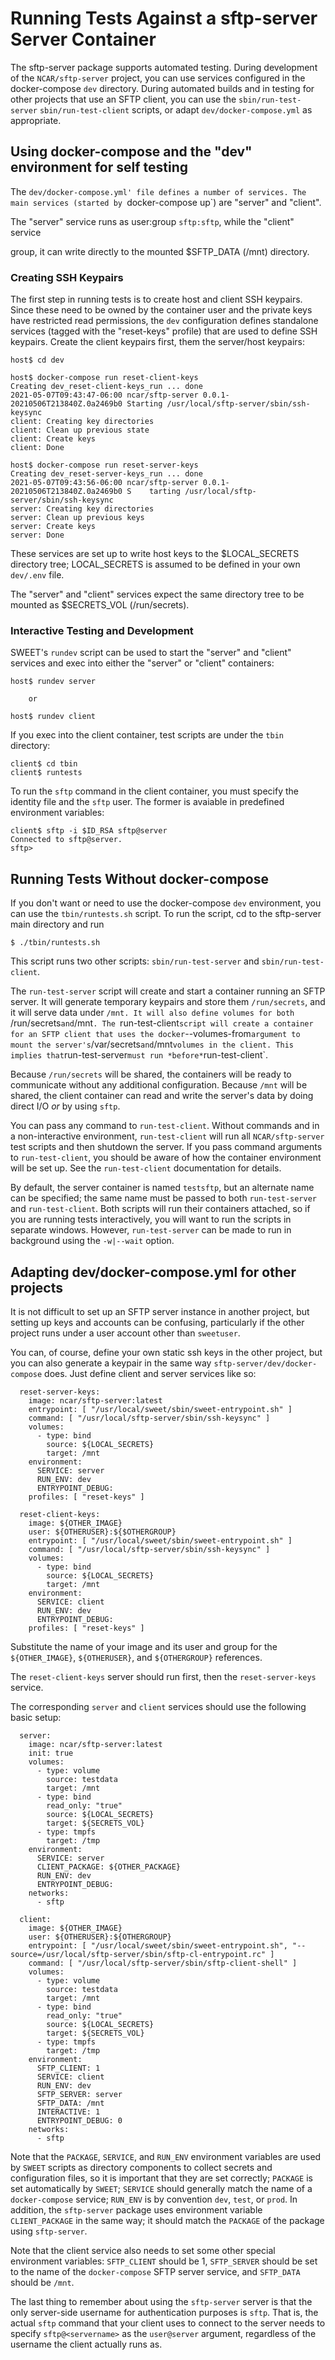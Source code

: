# Running Tests Against a sftp-server Server Container

The sftp-server package supports automated testing. During development of
the `NCAR/sftp-server` project, you can use services configured in the
docker-compose `dev` directory. During automated builds and in testing for
other projects that use an SFTP client, you can use the `sbin/run-test-server`
`sbin/run-test-client` scripts, or adapt `dev/docker-compose.yml` as
appropriate.

## Using docker-compose and the "dev" environment for self testing

The `dev/docker-compose.yml' file defines a number of services. The main
services (started by `docker-compose up`) are "server" and "client".

The "server" service runs as user:group `sftp:sftp`, while the "client" service

group, it can write directly to the mounted $SFTP_DATA (/mnt) directory.

### Creating SSH Keypairs

The first step in running tests is to create host and client SSH keypairs.
Since these need to be owned by the container user and the private keys have
restricted read permissions, the `dev` configuration defines standalone
services (tagged with the "reset-keys" profile) that are used to define
SSH keypairs. Create the client keypairs first, them the server/host keypairs:

    host$ cd dev
    
    host$ docker-compose run reset-client-keys
    Creating dev_reset-client-keys_run ... done
    2021-05-07T09:43:47-06:00 ncar/sftp-server 0.0.1-20210506T213840Z.0a2469b0 Starting /usr/local/sftp-server/sbin/ssh-keysync
    client: Creating key directories
    client: Clean up previous state
    client: Create keys
    client: Done
    
    host$ docker-compose run reset-server-keys
    Creating dev_reset-server-keys_run ... done
    2021-05-07T09:43:56-06:00 ncar/sftp-server 0.0.1-20210506T213840Z.0a2469b0 S    tarting /usr/local/sftp-server/sbin/ssh-keysync
    server: Creating key directories
    server: Clean up previous keys
    server: Create keys
    server: Done

These services are set up to write host keys to the $LOCAL_SECRETS directory
tree; LOCAL_SECRETS is assumed to be defined in your own `dev/.env` file.

The "server" and "client" services expect the same directory tree to be mounted
as $SECRETS_VOL (/run/secrets).

### Interactive Testing and Development

SWEET's `rundev` script can be used to start the "server" and "client" services
and exec into either the "server" or "client" containers:

    host$ rundev server

        or

    host$ rundev client

If you exec into the client container, test scripts are under the `tbin`
directory:

    client$ cd tbin
    client$ runtests

To run the `sftp` command in the client container, you must specify the
identity file and the `sftp` user. The former is avaiable in predefined
environment variables:

    client$ sftp -i $ID_RSA sftp@server
    Connected to sftp@server.
    sftp> 

## Running Tests Without docker-compose

If you don't want or need to use the docker-compose `dev` environment, you
can use the `tbin/runtests.sh` script. To run the script, cd to the sftp-server
main directory and run

    $ ./tbin/runtests.sh

This script runs two other scripts: `sbin/run-test-server` and
`sbin/run-test-client`.

The `run-test-server` script will create and start a container running an SFTP
server. It will generate temporary keypairs and store them `/run/secrets`, and
it will serve data under `/mnt. It will also define volumes for both
`/run/secrets` and `/mnt`. The `run-test-client` script will create a container
for an SFTP client that uses the docker `--volumes-from` argument to mount
the server's `/var/secrets` and `/mnt` volumes in the client. This implies
that `run-test-server` must run *before* `run-test-client`.

Because `/run/secrets` will be shared, the containers will be ready to
communicate without any additional configuration. Because `/mnt` will be
shared, the client container can read and write the server's data by doing
direct I/O *or* by using `sftp`.

You can pass any command to `run-test-client`. Without commands and in a
non-interactive environment, `run-test-client` will run all `NCAR/sftp-server`
test scripts and then shutdown the server. If you pass command arguments to
`run-test-client`, you should be aware of how the container environment will
be set up. See the `run-test-client` documentation for details.

By default, the server container is named `testsftp`, but an alternate name
can be specified; the same name must be passed to both `run-test-server` and
`run-test-client`. Both scripts will run their containers attached, so if
you are running tests interactively, you will want to run the scripts in
separate windows. However, `run-test-server` can be made to run in background
using the `-w|--wait` option.

## Adapting dev/docker-compose.yml for other projects

It is not difficult to set up an SFTP server instance in another project, but
setting up keys and accounts can be confusing, particularly if the other project
runs under a user account other than `sweetuser`.

You can, of course, define your own static ssh keys in the other project, but
you can also generate a keypair in the same way `sftp-server/dev/docker-compose`
does. Just define client and server services like so:

```
  reset-server-keys:
    image: ncar/sftp-server:latest
    entrypoint: [ "/usr/local/sweet/sbin/sweet-entrypoint.sh" ]
    command: [ "/usr/local/sftp-server/sbin/ssh-keysync" ]
    volumes:
      - type: bind
        source: ${LOCAL_SECRETS}
        target: /mnt
    environment:
      SERVICE: server
      RUN_ENV: dev
      ENTRYPOINT_DEBUG:
    profiles: [ "reset-keys" ]

  reset-client-keys:
    image: ${OTHER_IMAGE}
    user: ${OTHERUSER}:${$OTHERGROUP}
    entrypoint: [ "/usr/local/sweet/sbin/sweet-entrypoint.sh" ]
    command: [ "/usr/local/sftp-server/sbin/ssh-keysync" ]
    volumes:
      - type: bind
        source: ${LOCAL_SECRETS}
        target: /mnt
    environment:
      SERVICE: client
      RUN_ENV: dev
      ENTRYPOINT_DEBUG:
    profiles: [ "reset-keys" ]

```

Substitute the name of your image and its user and group for the
`${OTHER_IMAGE}`, `${OTHERUSER}`, and `${OTHERGROUP}` references.

The `reset-client-keys` server should run first, then the `reset-server-keys`
service.

The corresponding `server` and `client` services should use the following basic
setup:

```
  server:
    image: ncar/sftp-server:latest
    init: true
    volumes:
      - type: volume
        source: testdata
        target: /mnt
      - type: bind
        read_only: "true"
        source: ${LOCAL_SECRETS}
        target: ${SECRETS_VOL}
      - type: tmpfs
        target: /tmp
    environment:
      SERVICE: server
      CLIENT_PACKAGE: ${OTHER_PACKAGE}
      RUN_ENV: dev
      ENTRYPOINT_DEBUG:
    networks:
      - sftp

  client:
    image: ${OTHER_IMAGE}
    user: ${OTHERUSER}:${OTHERGROUP}
    entrypoint: [ "/usr/local/sweet/sbin/sweet-entrypoint.sh", "--source=/usr/local/sftp-server/sbin/sftp-cl-entrypoint.rc" ]
    command: [ "/usr/local/sftp-server/sbin/sftp-client-shell" ]
    volumes:
      - type: volume
        source: testdata
        target: /mnt
      - type: bind
        read_only: "true"
        source: ${LOCAL_SECRETS}
        target: ${SECRETS_VOL}
      - type: tmpfs
        target: /tmp
    environment:
      SFTP_CLIENT: 1
      SERVICE: client
      RUN_ENV: dev
      SFTP_SERVER: server
      SFTP_DATA: /mnt
      INTERACTIVE: 1
      ENTRYPOINT_DEBUG: 0
    networks:
      - sftp

```

Note that the `PACKAGE`, `SERVICE`, and `RUN_ENV` environment variables are
used by `SWEET` scripts as directory components to collect secrets and
configuration files, so it is important that they are set correctly; `PACKAGE`
is set automatically by `SWEET`; `SERVICE` should generally match the name of a
`docker-compose` service; `RUN_ENV` is by convention `dev`, `test`, or `prod`.
In addition, the `sftp-server` package uses environment variable
`CLIENT_PACKAGE` in the same way; it should match the `PACKAGE` of the package
using `sftp-server`.

Note that the client service also needs to set some other special environment
variables: `SFTP_CLIENT` should be 1, `SFTP_SERVER` should be set to the name of
the `docker-compose` SFTP server service, and `SFTP_DATA` should be `/mnt`.

The last thing to remember about using the `sftp-server` server is that the
only server-side username for authentication purposes is `sftp`. That is,
the actual `sftp` command that your client uses to connect to the server
needs to specify `sftp@<servername>` as the `user@server` argument, regardless
of the username the client actually runs as.









